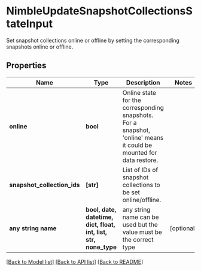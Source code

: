 # NimbleUpdateSnapshotCollectionsStateInput

Set snapshot collections online or offline by setting the corresponding snapshots online or offline.

## Properties
Name | Type | Description | Notes
------------ | ------------- | ------------- | -------------
**online** | **bool** | Online state for the corresponding snapshots. For a snapshot, &#39;online&#39; means it could be mounted for data restore. | 
**snapshot_collection_ids** | **[str]** | List of IDs of snapshot collections to be set online/offline. | 
**any string name** | **bool, date, datetime, dict, float, int, list, str, none_type** | any string name can be used but the value must be the correct type | [optional]

[[Back to Model list]](../README.md#documentation-for-models) [[Back to API list]](../README.md#documentation-for-api-endpoints) [[Back to README]](../README.md)


